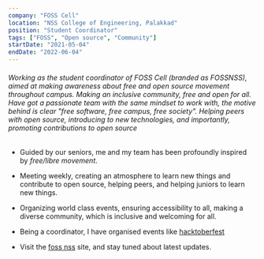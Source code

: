 ```yaml
---
company: "FOSS Cell"
location: "NSS College of Engineering, Palakkad"
position: "Student Coordinator"
tags: ["FOSS", "Open source", "Community"]
startDate: "2021-05-04"
endDate: "2022-06-04"
---
```


###### Working as the student coordinator of FOSS Cell (branded as FOSSNSS), aimed at making awareness about free and open source movement throughout campus. Making an inclusive community, free and open for all. Have got a passionate team with the same mindset to work with, the motive behind is clear _"free software, free campus, free society"_. Helping peers with open source, introducing to new technologies, and importantly, promoting contributions to open source </p>

* Guided by our seniors, me and my team has been profoundly inspired by _free/libre movement_.</p>

* Meeting weekly, creating an atmosphere to learn new things and contribute to open source, helping peers, and helping juniors to learn new things.</p>

* Organizing world class events, ensuring accessibility to all, making a diverse community, which is inclusive and welcoming for all.</p>

* Being a coordinator, I have organised events like <a href="http://nssce.ac.in/cs-news-event/view/index.php?id=57" target="_blank">hacktoberfest</a> </p>

* Visit the <a href="https://fossnss.org" target="_blank">foss nss</a> site, and stay tuned about latest updates. 